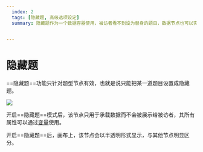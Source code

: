 ```yaml
---
  index: 2
  tags: [隐藏题, 高级选项设定]
  summary: 隐藏题作为一个数据容器使用，被访者看不到设为替身的题目，数据节点也可以实现隐藏题的功能，并且功能更为强大。


---
```







# 隐藏题

==隐藏题==功能只针对题型节点有效，也就是说只能把某一道题目设置成隐藏题。

<img src='./assets/07advancedSetting/hide-question.png'>

开启==隐藏题==模式后，该节点只用于承载数据而不会被展示给被访者，其所有属性可以通过[变量](../16variable/01concept.md)使用。

开启==隐藏题==后，画布上，该节点会以半透明形式显示，与其他节点明显区分。
